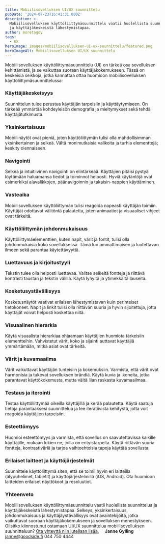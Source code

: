 ```yaml
---
title: Mobiilisovelluksen UI/UX suunnittelu
pubDate: '2024-07-23T16:41:31.000Z'
description: >-
  Mobiilisovelluksen käyttöliittymäsuunnittelu vaatii huolellista suunnittelua
  ja käyttäjäkeskeistä lähestymistapaa.
author: moretagoy
tags:
  - UX
heroImage: images/mobiilisovelluksen-ui-ux-suunnittelu/featured.png
heroImageAlt: Mobiilisovelluksen UI/UX suunnittelu
---
```


Mobiilisovelluksen käyttöliittymäsuunnittelu (UI) on tärkeä osa sovelluksen kehittämistä, ja se vaikuttaa suoraan käyttäjäkokemukseen. Tässä on keskeisiä seikkoja, jotka kannattaa ottaa huomioon mobiilisovelluksen käyttöliittymäsuunnittelussa:

### **Käyttäjäkeskeisyys**

Suunnittelun tulee perustua käyttäjän tarpeisiin ja käyttäytymiseen. On tärkeää ymmärtää kohdeyleisön demografia ja mieltymykset sekä tehdä käyttäjätutkimusta.

### **Yksinkertaisuus**

Mobiilinäytöt ovat pieniä, joten käyttöliittymän tulisi olla mahdollisimman yksinkertainen ja selkeä. Vältä monimutkaisia valikoita ja turhia elementtejä; keskity olennaiseen.

### **Navigointi**

Selkeä ja intuitiivinen navigointi on elintärkeää. Käyttäjien pitäisi pystyä löytämään haluamansa tiedot ja toiminnot helposti. Hyviä käytäntöjä ovat esimerkiksi alavalikkojen, päänavigoinnin ja takaisin-nappien käyttäminen.

### **Vasteaika**

Mobiilisovelluksen käyttöliittymän tulisi reagoida nopeasti käyttäjän toimiin. Käyttäjät odottavat välitöntä palautetta, joten animaatiot ja visuaaliset vihjeet ovat tärkeitä.

### **Käyttöliittymän johdonmukaisuus**

Käyttöliittymäelementtien, kuten napit, värit ja fontit, tulisi olla johdonmukaisia koko sovelluksessa. Tämä luo ammattimaisen ja luotettavan ilmeen sekä parantaa käytettävyyttä.

### **Luettavuus ja kirjoitustyyli**

Tekstin tulee olla helposti luettavaa. Valitse selkeitä fontteja ja riittävä kontrasti taustan ja tekstin välillä. Käytä lyhyitä ja ytimekkäitä lauseita.

### **Kosketusystävällisyys**

Kosketusnäytöt vaativat erilaisen lähestymistavan kuin perinteiset tietokoneet. Napit ja linkit tulisi olla riittävän suuria ja hyvin sijoitettuja, jotta käyttäjät voivat helposti koskettaa niitä.

### **Visuaalinen hierarkia**

Käytä visuaalista hierarkiaa ohjaamaan käyttäjien huomiota tärkeisiin elementteihin. Vahvistetut värit, koko ja sijainti auttavat käyttäjiä ymmärtämään, mitkä asiat ovat tärkeitä.

### **Värit ja kuvamaailma**

Värit vaikuttavat käyttäjän tunteisiin ja kokemuksiin. Varmista, että värit ovat harmonisia ja tukevat sovelluksen brändiä. Käytä kuvia ja ikoneita, jotka parantavat käyttökokemusta, mutta vältä liian raskasta kuvamaailmaa.

### **Testaus ja iterointi**

Testaa käyttöliittymää oikeilla käyttäjillä ja kerää palautetta. Käytä saatuja tietoja parantaaksesi suunnittelua ja tee iteratiivista kehitystä, jotta voit reagoida käyttäjien tarpeisiin.

### **Esteettömyys**

Huomioi esteettömyys ja varmista, että sovellus on saavutettavissa kaikille käyttäjille, mukaan lukien ne, joilla on erityistarpeita. Käytä riittävän suuria fontteja, kontrastiväriä ja tarjoa vaihtoehtoisia tapoja käyttää sovellusta.

### **Erilaiset laitteet ja käyttöjärjestelmät**

Suunnittele käyttöliittymä siten, että se toimii hyvin eri laitteilla (älypuhelimet, tabletit) ja käyttöjärjestelmillä (iOS, Android). Ota huomioon laitteiden erilaiset näyttökoot ja resoluutiot.

### Yhteenveto

Mobiilisovelluksen käyttöliittymäsuunnittelu vaatii huolellista suunnittelua ja käyttäjäkeskeistä lähestymistapaa. Selkeys, yksinkertaisuus, johdonmukaisuus ja käyttäjäystävällisyys ovat avaintekijöitä, jotka vaikuttavat suoraan käyttäjäkokemukseen ja sovelluksen menestykseen.   Olisitko kiinnostunut ostamaan UI/UX suunnittelua mobiilisovelluksen suunnitteluun? [Ota yhteyttä niin jutellaan lisää.](https://goodside.fi/ota-yhteytta/)     **Janne Gylling** janne@goodside.fi 044 750 4444
